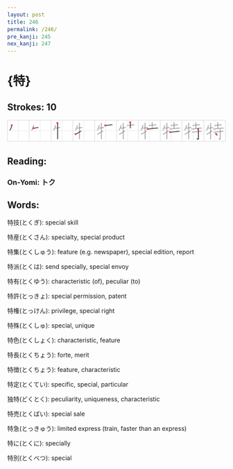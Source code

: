 ```yaml
---
layout: post
title: 246
permalink: /246/
pre_kanji: 245
nex_kanji: 247
---
```


# {特}

## Strokes: 10

<div class="stroke"><img src="../images/E789B9.png" /></div>

## Reading:

### On-Yomi: トク

## Words:

特技(とくぎ): special skill

特産(とくさん): specialty, special product

特集(とくしゅう): feature (e.g. newspaper), special edition, report

特派(とくは): send specially, special envoy

特有(とくゆう): characteristic (of), peculiar (to)

特許(とっきょ): special permission, patent

特権(とっけん): privilege, special right

特殊(とくしゅ): special, unique

特色(とくしょく): characteristic, feature

特長(とくちょう): forte, merit

特徴(とくちょう): feature, characteristic

特定(とくてい): specific, special, particular

独特(どくとく): peculiarity, uniqueness, characteristic

特売(とくばい): special sale

特急(とっきゅう): limited express (train, faster than an express)

特に(とくに): specially

特別(とくべつ): special
